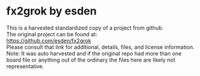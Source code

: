 
# fx2grok by esden  
This is a harvested standardized copy of a project from github.  
The original project can be found at:  
https://github.com/esden/fx2grok  
Please consult that link for additional, details, files, and license information.  
Note: It was auto harvested and if the original repo had more than one board file or anything out of the ordinary the files here are likely not representative.  
    